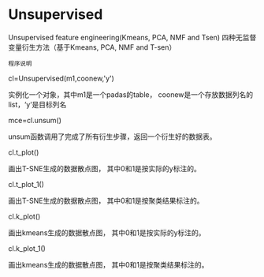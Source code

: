# Unsupervised
Unsupervised feature engineering(Kmeans, PCA, NMF and Tsen)
四种无监督变量衍生方法（基于Kmeans, PCA, NMF and T-sen）
 
	程序说明
cl=Unsupervised(m1,coonew,'y')

实例化一个对象，其中m1是一个padas的table，
coonew是一个存放数据列名的list，‘y‘是目标列名

mce=cl.unsum()

unsum函数调用了完成了所有衍生步骤，返回一个衍生好的数据表。

cl.t_plot()

画出T-SNE生成的数据散点图，	其中0和1是按实际的y标注的。

cl.t_plot_1()

画出T-SNE生成的数据散点图，	其中0和1是按聚类结果标注的。

cl.k_plot()

画出kmeans生成的数据散点图，	其中0和1是按实际的y标注的。

cl.k_plot_1()

画出kmeans生成的数据散点图，	其中0和1是按聚类结果标注的。

